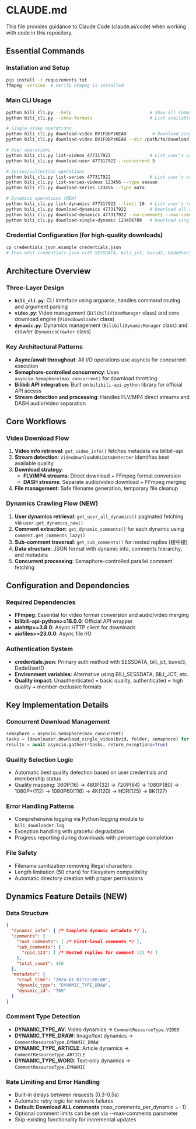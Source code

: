 # CLAUDE.md

This file provides guidance to Claude Code (claude.ai/code) when working with code in this repository.

## Essential Commands

### Installation and Setup
```bash
pip install -r requirements.txt
ffmpeg -version  # Verify FFmpeg is installed
```

### Main CLI Usage
```bash
python bili_cli.py --help                              # Show all commands
python bili_cli.py --show-formats                      # List available quality formats

# Single video operations
python bili_cli.py download-video BV1FQbPzKEA8          # Download single video
python bili_cli.py download-video BV1FQbPzKEA8 --dir /path/to/download

# User operations
python bili_cli.py list-videos 477317922               # List user's videos
python bili_cli.py download-user 477317922 --concurrent 5

# Series/collection operations  
python bili_cli.py list-series 477317922               # List user's collections
python bili_cli.py list-series-videos 123456 --type season
python bili_cli.py download-series 123456 --type auto

# Dynamics operations (NEW)
python bili_cli.py list-dynamics 477317922 --limit 10  # List user's recent dynamics
python bili_cli.py download-dynamics 477317922         # Download all dynamics and ALL comments
python bili_cli.py download-dynamics 477317922 --no-comments --max-comments 500
python bili_cli.py download-single-dynamic 123456789   # Download single dynamic
```

### Credential Configuration (for high-quality downloads)
```bash
cp credentials.json.example credentials.json
# Then edit credentials.json with SESSDATA, bili_jct, buvid3, DedeUserID from browser
```

## Architecture Overview

### Three-Layer Design
- **`bili_cli.py`**: CLI interface using argparse, handles command routing and argument parsing
- **`video.py`**: Video management (`BilibiliVideoManager` class) and core download engine (`VideoDownloader` class)
- **`dynamic.py`**: Dynamics management (`BilibiliDynamicManager` class) and crawler (`DynamicsCrawler` class)

### Key Architectural Patterns
- **Async/await throughout**: All I/O operations use asyncio for concurrent execution
- **Semaphore-controlled concurrency**: Uses `asyncio.Semaphore(max_concurrent)` for download throttling
- **Bilibili API integration**: Built on `bilibili-api-python` library for official API access
- **Stream detection and processing**: Handles FLV/MP4 direct streams and DASH audio/video separation

## Core Workflows

### Video Download Flow
1. **Video info retrieval**: `get_video_info()` fetches metadata via bilibili-api
2. **Stream detection**: `VideoDownloadURLDataDetecter` identifies best available quality
3. **Download strategy**:
   - **FLV/MP4 streams**: Direct download + FFmpeg format conversion
   - **DASH streams**: Separate audio/video download + FFmpeg merging
4. **File management**: Safe filename generation, temporary file cleanup

### Dynamics Crawling Flow (NEW)
1. **User dynamics retrieval**: `get_user_all_dynamics()` paginated fetching via `user.get_dynamics_new()`
2. **Comment extraction**: `get_dynamic_comments()` for each dynamic using `comment.get_comments_lazy()`
3. **Sub-comment traversal**: `get_sub_comments()` for nested replies (楼中楼)
4. **Data structure**: JSON format with dynamic info, comments hierarchy, and metadata
5. **Concurrent processing**: Semaphore-controlled parallel comment fetching

## Configuration and Dependencies

### Required Dependencies
- **FFmpeg**: Essential for video format conversion and audio/video merging
- **bilibili-api-python>=16.0.0**: Official API wrapper
- **aiohttp>=3.8.0**: Async HTTP client for downloads
- **aiofiles>=23.0.0**: Async file I/O

### Authentication System
- **credentials.json**: Primary auth method with SESSDATA, bili_jct, buvid3, DedeUserID
- **Environment variables**: Alternative using BILI_SESSDATA, BILI_JCT, etc.
- **Quality impact**: Unauthenticated = basic quality, authenticated = high quality + member-exclusive formats

## Key Implementation Details

### Concurrent Download Management
```python
semaphore = asyncio.Semaphore(max_concurrent)
tasks = [downloader.download_single_video(bvid, folder, semaphore) for bvid in bvids]
results = await asyncio.gather(*tasks, return_exceptions=True)
```

### Quality Selection Logic
- Automatic best quality detection based on user credentials and membership status
- Quality mapping: 360P(16) → 480P(32) → 720P(64) → 1080P(80) → 1080P+(112) → 1080P60(116) → 4K(120) → HDR(125) → 8K(127)

### Error Handling Patterns
- Comprehensive logging via Python logging module to `bili_downloader.log`
- Exception handling with graceful degradation
- Progress reporting during downloads with percentage completion

### File Safety
- Filename sanitization removing illegal characters
- Length limitation (50 chars) for filesystem compatibility
- Automatic directory creation with proper permissions

## Dynamics Feature Details (NEW)

### Data Structure
```json
{
  "dynamic_info": { /* Complete dynamic metadata */ },
  "comments": {
    "root_comments": [ /* First-level comments */ ],
    "sub_comments": { 
      "rpid_123": [ /* Nested replies for comment 123 */ ]
    },
    "total_count": 456
  },
  "metadata": {
    "crawl_time": "2024-01-01T12:00:00",
    "dynamic_type": "DYNAMIC_TYPE_DRAW",
    "dynamic_id": "789"
  }
}
```

### Comment Type Detection
- **DYNAMIC_TYPE_AV**: Video dynamics → `CommentResourceType.VIDEO`
- **DYNAMIC_TYPE_DRAW**: Image/text dynamics → `CommentResourceType.DYNAMIC_DRAW`
- **DYNAMIC_TYPE_ARTICLE**: Article dynamics → `CommentResourceType.ARTICLE`
- **DYNAMIC_TYPE_WORD**: Text-only dynamics → `CommentResourceType.DYNAMIC`

### Rate Limiting and Error Handling
- Built-in delays between requests (0.3-0.5s)
- Automatic retry logic for network failures
- **Default: Download ALL comments** (max_comments_per_dynamic = -1)
- Optional comment limits can be set via --max-comments parameter
- Skip-existing functionality for incremental updates